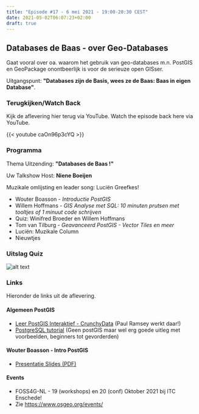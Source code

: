 ```yaml
---
title: "Episode #17 - 6 mei 2021 - 19:00-20:30 CEST"
date: 2021-05-02T06:07:23+02:00
draft: true
---
```


## Databases de Baas - over Geo-Databases 

Gaat vooral over oa. waarom het gebruik van geo-databases m.n. PostGIS 
en GeoPackage onontbeerlijk is voor de serieuze open GISser.

Uitgangspunt: **"Databases zijn de Basis, wees ze de Baas: Baas in eigen Database"**.

### Terugkijken/Watch Back

Kijk de aflevering hier terug via YouTube. Watch the episode back here via YouTube.

{{< youtube caOn96p3cYQ >}}

### Programma

Thema Uitzending: __"Databases de Baas !"__ 

Uw Talkshow Host: __Niene Boeijen__

Muzikale omlijsting en leader song: Luciën Greefkes! 

* Wouter Boasson - _Introductie PostGIS_
* Willem Hoffmans - _GIS Analyse met SQL: 10 minuten prutsen met tooltjes of 1 minuut code schrijven_
* Quiz: Winifred Broeder en Willem Hoffmans
* Tom van Tilburg - _Geavanceerd PostGIS - Vector Tiles en meer_
* Luciën: Muzikale Column
* Nieuwtjes

### Uitslag Quiz

![alt text](/images/episode-0017/uitslag-quiz.png "Uitslag van De Grote Geo Quiz")

### Links

Hieronder de links uit de aflevering.

#### Algemeen PostGIS

* [Leer PostGIS Interaktief - CrunchyData](https://learn.crunchydata.com/postgis) (Paul Ramsey werkt daar!)
* [PostgreSQL tutorial](https://www.postgresqltutorial.com) (Geen postGIS maar wel erg goede uitleg met voorbeelden, beginners tot gevorderden)

#### Wouter Boasson - Intro PostGIS

* [Presentatie Slides (PDF)](/slides/episode-0017/wouterb-postgis-intro.pdf)

#### Events
               
* FOSS4G-NL - 19 (workshops) en 20 (conf) Oktober 2021 bij ITC Enschede!
* Zie https://www.osgeo.org/events/
